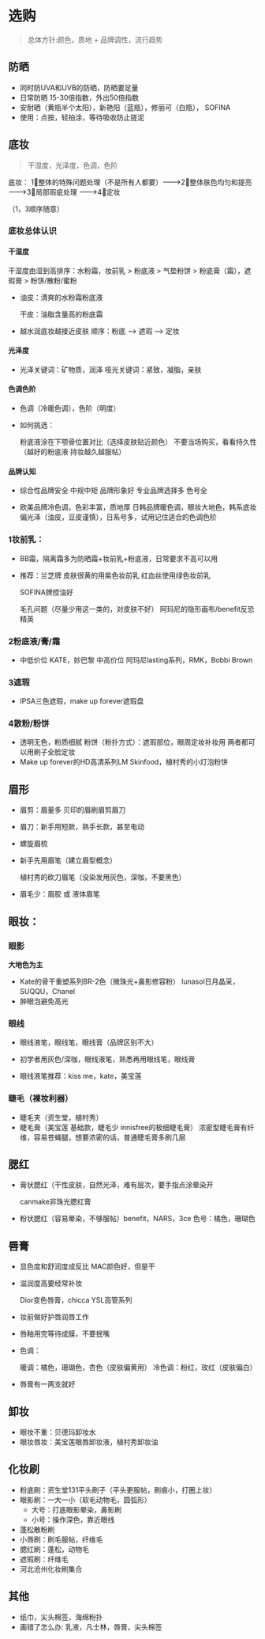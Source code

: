 # 选购
> 总体方针:颜色，质地 + 品牌调性，流行趋势

## 防晒

- 同时防UVA和UVB的防晒，防晒要足量
- 日常防晒 15-30倍指数，外出50倍指数
- 安耐晒（黄瓶半个太阳），新艳阳（蓝瓶），修丽可（白瓶）， SOFINA
- 使用：点按，轻拍涂，等待吸收防止搓泥

## 底妆

> 干湿度，光泽度，色调，色阶

底妆：
1⃣️整体的特殊问题处理（不是所有人都要）--->2⃣️整体肤色均匀和提亮 --->3⃣️局部瑕疵处理 --->4⃣️定妆

（1，3顺序随意）

### 底妆总体认识

#### 干湿度

干湿度由湿到高排序：水粉霜，妆前乳 > 粉底液 > 气垫粉饼 > 粉底膏（霜），遮瑕膏 > 粉饼/散粉/蜜粉

- 油皮：清爽的水粉霜粉底液

  干皮：油脂含量高的粉底霜

- 越水润底妆越接近皮肤
  顺序：粉底 --> 遮瑕 --> 定妆

#### 光泽度

- 光泽关键词：矿物质，润泽
  哑光关键词：紧致，凝脂，亲肤

#### 色调色阶

- 色调（冷暖色调），色阶（明度）

- 如何挑选：

  粉底液涂在下颚骨位置对比（选择皮肤贴近颜色）
  不要当场购买，看看持久性（越好的粉底液 持妆越久越服帖）


#### 品牌认知

- 综合性品牌安全 中规中矩 品牌形象好
  专业品牌选择多 色号全

- 欧美品牌冷色调，色彩丰富，质地厚
  日韩品牌暖色调，眼妆大地色，韩系底妆偏光泽（油皮，豆皮谨慎），日系号多，试用记住适合的色调色阶

### 1妆前乳：

- BB霜，隔离霜多为防晒霜+妆前乳+粉底液，日常要求不高可以用

- 推荐：兰芝牌
  皮肤很黄的用紫色妆前乳
  红血丝使用绿色妆前乳

  SOFINA牌控油好

  毛孔问题（尽量少用这一类的，对皮肤不好） 阿玛尼的隐形画布/benefit反恐精英

### 2粉底液/膏/霜

- 中低价位 KATE，妙巴黎
  中高价位 阿玛尼lasting系列，RMK，Bobbi Brown

### 3遮瑕

- IPSA三色遮瑕，make up forever遮瑕盘

### 4散粉/粉饼

- 透明无色，粉质细腻
  粉饼（粉扑方式）：遮瑕部位，眼周定妆补妆用
  两者都可以用刷子全脸定妆
- Make up forever的HD高清系列LM Skinfood，植村秀的小灯泡粉饼

## 眉形

- 眉剪：眉量多
  贝印的眉刷眉剪眉刀

- 眉刀：新手用短款，熟手长款，甚至电动

- 螺旋眉梳

- 新手先用眉笔（建立眉型概念）

  植村秀的砍刀眉笔（没染发用灰色，深咖，不要黑色）

- 眉毛少：眉胶 或 液体眉笔

## 眼妆：

### 眼影

**大地色为主**

- Kate的骨干重塑系列BR-2色（微珠光+鼻影修容粉）
  lunasol日月晶采，SUQQU，Chanel
- 肿眼泡避免高光

### 眼线

- 眼线液笔，眼线笔，眼线膏（品牌区别不大）

- 初学者用灰色/深咖，眼线液笔，熟悉再用眼线笔，眼线膏
- 眼线液笔推荐：kiss me，kate，美宝莲

### 睫毛（裸妆利器）

- 睫毛夹（资生堂，植村秀）
- 睫毛膏（美宝莲 基础款，睫毛少 innisfree的极细睫毛膏）
  浓密型睫毛膏有纤维，容易苍蝇腿，想要浓密的话，普通睫毛膏多刷几层

## 腮红

- 膏状腮红（干性皮肤，自然光泽，难有层次，要手指点涂晕染开

  canmake非珠光腮红膏

- 粉状腮红（容易晕染，不够服帖）benefit，NARS，3ce
  色号：橘色，珊瑚色

## 唇膏

- 显色度和舒润度成反比
  MAC颜色好，但是干

- 滋润度高要经常补妆

  Dior变色唇膏，chicca YSL高管系列

- 妆前做好护唇润唇工作

- 唇釉用完等待成膜，不要抿嘴

- 色调：

  暖调：橘色，珊瑚色，杏色（皮肤偏黄用）
  冷色调：粉红，玫红（皮肤偏白）

- 唇膏有一两支就好

## 卸妆

- 眼妆不重：贝德玛卸妆水
- 眼妆唇妆：美宝莲眼唇卸妆液，植村秀卸妆油

## 化妆刷

- 粉底刷：资生堂131平头刷子（平头更服帖，刷痕小，打圈上妆）
- 眼影刷：一大一小（软毛动物毛，圆弧形）
  - 大号：打底眼影晕染，鼻影刷
  - 小号：操作深色，靠近眼线
- 蓬松散粉刷
- 小唇刷：刷毛服帖，纤维毛
- 腮红刷：蓬松，动物毛
- 遮瑕刷：纤维毛
- 河北沧州化妆刷集合

## 其他

- 纸巾，尖头棉签，海绵粉扑
- 画错了怎么办: 乳液，凡士林，唇膏，尖头棉签

